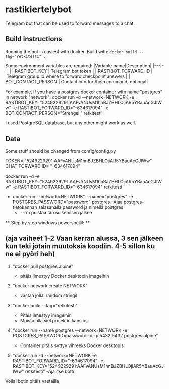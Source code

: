 # rastikiertelybot

Telegram bot that can be used to forward messages to a chat.

## Build instructions

Running the bot is easiest with docker. Build with:
`docker build --tag="retkitesti" .`


Some environment variables are required:
|Variable name|Description|
|---|---|
| RASTIBOT_KEY | Telegram bot token |
| RASTIBOT_FORWARD_ID | Telegram group id where to forward checkpoint answers |
| BOT_CONTACT_PERSON | Contact info for /help command, optional|

For example, if you have a postgres docker container with name "postgres" in network "network": 
docker run -d --network=NETWORK -e RASTIBOT_KEY="5249229291:AAFvANUsM1hnBJZBHLOjiAR5YBauAcGJlWw" -e RASTIBOT_FORWARD_ID="-634617094" -e BOT_CONTACT_PERSON="Strengell" retkitesti



I used PostgreSQL database, but any other might work as well.

## Data
Some stuff should be changed from config/config.py


TOKEN= "5249229291:AAFvANUsM1hnBJZBHLOjiAR5YBauAcGJlWw"
CHAT FORWARD ID= "-634617094"

docker run -d -e RASTIBOT_KEY="5249229291:AAFvANUsM1hnBJZBHLOjiAR5YBauAcGJlWw" -e RASTIBOT_FORWARD_ID="-634617094" retkitesti


* docker run --network=NETWORK" --name="postgres" -e POSTGRES_PASSWORD="password" postgres
	-Ajaa postgres-tietokannan salasanalla password ja nimellä postgres
	- --rm poistaa tän sulkemisen jälkee





** Step by step windows powershellil: **
## (aja vaiheet 1-2 Vaan kerran alussa, 3 sen jälkeen kun teki jotain muutoksia koodiin. 4-5 sillon ku ne ei pyöri heh) ##
 
1. "docker pull postgres:alpine" 
	- pitäis ilmestyy Docker desktopin imageihin
	
2. "docker network create NETWORK" 
	- vastaa jollai random stringil
		
3. "docker build --tag="retkitesti"
	- Pitäis ilmestyy imageihin
	- Muista olla siel projektin kansios
	
4. "docker run --name postgres --network=NETWORK -e POSTGRES_PASSWORD=password -d -p 5432:5432 postgres:alpine"
	- Container pitäis syttyy vihreeks Docker desktopis
	
5. "docker run -d --network=NETWORK -e RASTIBOT_FORWARD_ID="-634617094" -e RASTIBOT_KEY="5249229291:AAFvANUsM1hnBJZBHLOjiAR5YBauAcGJlWw" retkitesti"
	-Aja itse botti

Voila! botin pitäis vastailla



